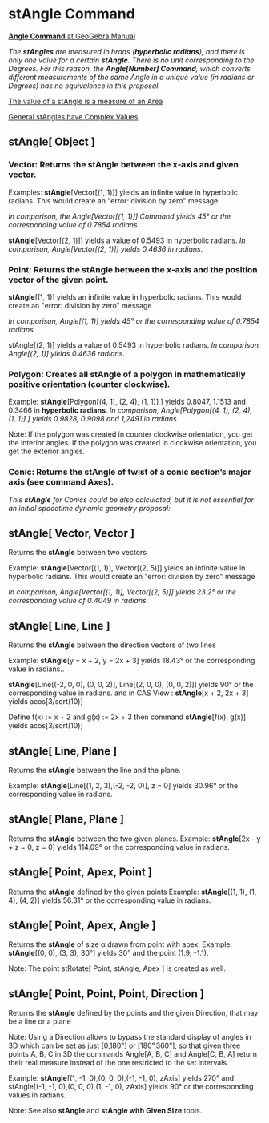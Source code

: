 # stAngle Command

[<b>Angle Command</b> at GeoGebra Manual](https://wiki.geogebra.org/en/Angle_Command)

<i> The <b>stAngles</b> are measured in hrads (<b>hyperbolic radians</b>), and there is only one value for a certain <b>stAngle</b>. There is no unit corresponding to the Degrees. For this reason, the  <b>Angle[Number] Command</b>, which converts different measurements of the same Angle in a unique value (in radians or Degrees) has no equivalence in this proposal.</i>

[The value of a stAngle is a measure of an Area](https://github.com/probaxeoxebra/probaMinkoski/blob/master/documents/ComplexstAngles.pdf)

[General stAngles have Complex Values](https://github.com/probaxeoxebra/probaMinkoski/blob/master/documents/ComplexstAngles.pdf)

## stAngle[ Object ]
### Vector: Returns the <b>stAngle</b> between the x‐axis and given vector.

Examples: 
<b>stAngle</b>[Vector[(1, 1)]] yields an infinite value in hyperbolic radians. This would create an "error: division by zero" message

<i> In comparison, the Angle[Vector[(1, 1)]] Command yields 45° or the corresponding value of 0.7854 radians.</i>

<b>stAngle</b>[Vector[(2, 1)]] yields a value of 0.5493 in hyperbolic radians. 
<i> In comparison, Angle[Vector[(2, 1)]] yields 0.4636 in radians.</i>

### Point: Returns the <b>stAngle</b> between the x‐axis and the position vector of the given point.

<b>stAngle</b>[(1, 1)] yields an infinite value in hyperbolic radians. This would create an "error: division by zero" message

<i> In comparison, Angle[(1, 1)] yields 45° or the corresponding value of 0.7854 radians.</i>

stAngle[(2, 1)] yields a value of 0.5493 in hyperbolic radians. 
<i> In comparison, Angle[(2, 1)] yields 0.4636 radians.</i>

### Polygon: Creates all <b>stAngle</b> of a polygon in mathematically positive orientation (counter clockwise).

Example: <b>stAngle</b>[Polygon[(4, 1), (2, 4), (1, 1)] ] yields 0.8047, 1.1513 and 0.3466 in  <b>hyperbolic radians</b>.
<i> In comparison, Angle[Polygon[(4, 1), (2, 4), (1, 1)] ] yields 0.9828, 0.9098 and 1,2491 in radians.</i>

Note: If the polygon was created in counter clockwise orientation, you get the interior angles. If the polygon was created in clockwise orientation, you get the exterior angles.

### Conic: Returns the <b>stAngle</b> of twist of a conic section’s major axis (see command Axes).
<i> This  <b>stAngle</b>  for Conics could be also calculated, but it is not essential for an initial spacetime dynamic geometry proposal:</i>

## stAngle[ Vector, Vector ]
Returns the <b>stAngle</b> between two vectors 

Example:
<b>stAngle</b>[Vector[(1, 1)], Vector[(2, 5)]] yields an infinite value in hyperbolic radians. This would create an "error: division by zero" message

<i> In comparison, Angle[Vector[(1, 1)], Vector[(2, 5)]] yields 23.2° or the corresponding value of 0.4049 in radians.</i>



## stAngle[ Line, Line ]
Returns the <b>stAngle</b> between the direction vectors of two lines 

Example:
<b>stAngle</b>[y = x + 2, y = 2x + 3] yields 18.43° or the corresponding value in radians..

<b>stAngle</b>[Line[(-2, 0, 0), (0, 0, 2)], Line[(2, 0, 0), (0, 0, 2)]] yields 90° or the corresponding value in radians.
and in CAS View :
<b>stAngle</b>[x + 2, 2x + 3] yields acos[3/sqrt(10)]

Define f(x) := x + 2 and g(x) := 2x + 3 then command <b>stAngle</b>[f(x), g(x)] yields acos[3/sqrt(10)]

## stAngle[ Line, Plane ]
Returns the <b>stAngle</b> between the line and the plane.

Example:
<b>stAngle</b>[Line[(1, 2, 3),(-2, -2, 0)], z = 0] yields 30.96° or the corresponding value in radians.

## stAngle[ Plane, Plane ]
Returns the <b>stAngle</b> between the two given planes.
Example:
<b>stAngle</b>[2x - y + z = 0, z = 0] yields 114.09° or the corresponding value in radians.

## stAngle[ Point, Apex, Point ]
Returns the <b>stAngle</b> defined by the given points 
Example:
<b>stAngle</b>[(1, 1), (1, 4), (4, 2)] yields 56.31° or the corresponding value in radians.

## stAngle[ Point, Apex, Angle ]
Returns the <b>stAngle</b> of size α drawn from point with apex.
Example:
<b>stAngle</b>[(0, 0), (3, 3), 30°] yields 30° and the point (1.9, -1.1).

Note: The point stRotate[ Point, stAngle, Apex ] is created as well.

## stAngle[ Point, Point, Point, Direction ]
Returns the <b>stAngle</b> defined by the points and the given Direction, that may be a line or a plane 

Note: Using a Direction allows to bypass the standard display of angles in 3D which can be set as just [0,180°] or [180°,360°], 
so that given three points A, B, C in 3D the commands Angle[A, B, C] and Angle[C, B, A] return their real measure 
instead of the one restricted to the set intervals.

Example:
<b>stAngle</b>[(1, -1, 0),(0, 0, 0),(-1, -1, 0), zAxis] yields 270° and stAngle[(-1, -1, 0),(0, 0, 0),(1, -1, 0), zAxis] yields 90° or the corresponding values in radians.

Note: See also <b>stAngle</b> and <b>stAngle with Given Size</b> tools.
